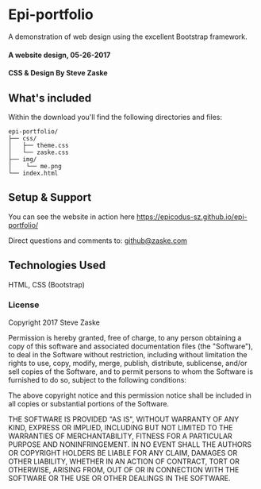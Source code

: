 # Epi-portfolio
A demonstration of web design using the excellent Bootstrap framework.

#### A website design, 05-26-2017

#### CSS & Design By Steve Zaske

## What's included
Within the download you'll find the following directories and files:

```
epi-portfolio/
├── css/
│   ├── theme.css
│   └── zaske.css
├── img/
│    └── me.png
└── index.html
```

## Setup & Support
You can see the website in action here https://epicodus-sz.github.io/epi-portfolio/

Direct questions and comments to: github@zaske.com

## Technologies Used
HTML, CSS (Bootstrap)

### License
Copyright 2017 Steve Zaske

Permission is hereby granted, free of charge, to any person obtaining a copy of this software and associated documentation files (the "Software"), to deal in the Software without restriction, including without limitation the rights to use, copy, modify, merge, publish, distribute, sublicense, and/or sell copies of the Software, and to permit persons to whom the Software is furnished to do so, subject to the following conditions:

The above copyright notice and this permission notice shall be included in all copies or substantial portions of the Software.

THE SOFTWARE IS PROVIDED "AS IS", WITHOUT WARRANTY OF ANY KIND, EXPRESS OR IMPLIED, INCLUDING BUT NOT LIMITED TO THE WARRANTIES OF MERCHANTABILITY, FITNESS FOR A PARTICULAR PURPOSE AND NONINFRINGEMENT. IN NO EVENT SHALL THE AUTHORS OR COPYRIGHT HOLDERS BE LIABLE FOR ANY CLAIM, DAMAGES OR OTHER LIABILITY, WHETHER IN AN ACTION OF CONTRACT, TORT OR OTHERWISE, ARISING FROM, OUT OF OR IN CONNECTION WITH THE SOFTWARE OR THE USE OR OTHER DEALINGS IN THE SOFTWARE.
